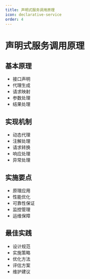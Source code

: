 ```yaml
---
title: 声明式服务调用原理
icon: declarative-service
order: 4
---
```


# 声明式服务调用原理

## 基本原理
- 接口声明
- 代理生成
- 请求映射
- 参数处理
- 结果处理

## 实现机制
- 动态代理
- 注解处理
- 请求转换
- 响应处理
- 异常处理

## 实施要点
- 原理应用
- 性能优化
- 可靠性保证
- 监控管理
- 运维保障

## 最佳实践
- 设计规范
- 实施策略
- 优化方法
- 评估方案
- 维护建议
